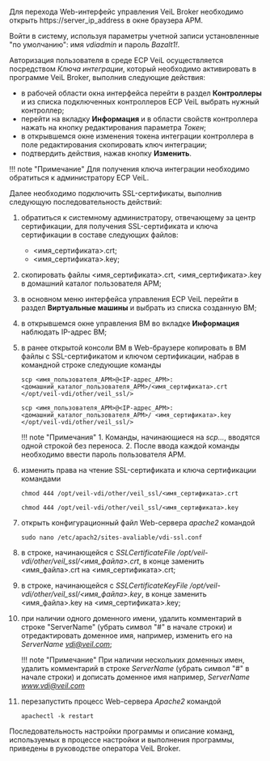 Для перехода Web-интерфейс управления VeiL Broker необходимо открыть https://server_ip_address в окне браузера АРМ.
 
Войти в систему, используя параметры учетной записи установленные "по умолчанию": имя *vdiadmin* и пароль *Bazalt1!*. 

Авторизация пользователя в среде ECP VeiL осуществляется посредством *Ключа интеграции*, который необходимо 
активировать в программе VeiL Broker, выполнив следующие действия: 

   - в рабочей области окна интерфейса перейти в раздел **Контроллеры** и из списка подключенных 
    контроллеров ECP VeiL выбрать нужный контроллер;
   - перейти на вкладку **Информация** и в области свойств контроллера нажать на кнопку редактирования параметра *Токен*;
   - в открывшемся окне изменения токена интеграции контроллера в поле редактирования скопировать ключ интеграции;
   - подтвердить действия, нажав кнопку **Изменить**.

!!! note "Примечание" 
    Для получения ключа интеграции необходимо обратиться к администратору ECP VeiL.

Далее необходимо подключить SSL-сертификаты, выполнив следующую последовательность действий:

   1. обратиться к системному администратору, отвечающему за центр сертификации, для получения 
    SSL-сертификата и ключа сертификации в составе следующих файлов:

      - <имя_сертификата>.crt;
      - <имя_сертификата>.key;

   2. скопировать файлы <имя_сертификата>.crt, <имя_сертификата>.key в домашний каталог пользователя АРМ;
   3. в основном меню интерфейса управления ECP VeiL перейти в раздел **Виртуальные машины** и выбрать 
    из списка созданную ВМ;
   4. в открывшемся окне управления ВМ во вкладке **Информация** наблюдать IP-адрес ВМ;
   5. в ранее открытой консоли ВМ в Web-браузере копировать в ВМ файлы с SSL-сертификатом и ключом 
    сертификации, набрав в командной строке следующие команды

      `scp <имя_пользователя_АРМ>@<IP-адрес_АРМ>: 
       <домашний_каталог_пользователя_АРМ>/<имя_сертификата>.crt 
       </opt/veil-vdi/other/veil_ssl/>`

      `scp <имя_пользователя_АРМ>@<IP-адрес_АРМ>: 
       <домашний_каталог_пользователя_АРМ>/
       <имя_сертификата>.key </opt/veil-vdi/other/veil_ssl/>`

      !!! note "Примечания"
          1. Команды, начинающиеся на *scp…*, вводятся одной строкой без переноса.
          2. После ввода каждой команды необходимо ввести пароль пользователя АРМ.

   6. изменить права на чтение SSL-сертификата и ключа сертификации командами

      `chmod 444 /opt/veil-vdi/other/veil_ssl/<имя_сертификата>.crt`

      `chmod 444 /opt/veil-vdi/other/veil_ssl/<имя_сертификата>.key`

   7. открыть конфигурационный файл Web-сервера *apache2* командой

      `sudo nano /etc/apach2/sites-avaliable/vdi-ssl.conf`

   8. в строке, начинающейся с *SSLCertificateFile 
    /opt/veil-vdi/other/veil_ssl/<имя_файла>.crt*, в конце заменить <имя_файла>.crt на <имя_сертификата>.crt;
   9. в строке, начинающейся с *SSLCertificateKeyFile 
    /opt/veil-vdi/other/veil_ssl/<имя_файла>.key*, в конце заменить <имя_файла>.key на <имя_сертификата>.key;
   10. при наличии одного доменного имени, удалить комментарий в строке "ServerName" (убрать символ "#" 
       в начале строки) и отредактировать доменное имя, например, изменить его на *ServerName vdi@veil.com*;

       !!! note "Примечание" 
           При наличии нескольких доменных имен, удалить комментарий 
           в строке *ServerName* (убрать символ "#" в начале строки) и 
           дописать доменное имя например, *ServerName www.vdi@veil.com*

   11. перезапустить процесс Web-сервера *Apache2* командой

       `apachectl -k restart`

Последовательность настройки программы и описание команд, используемых в процессе настройки и 
выполнения программы, приведены в руководстве оператора VeiL Broker.
